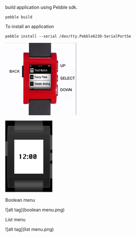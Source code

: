 build application using Pebble sdk.
```
pebble build
```
To install an application
```
pebble install --serial /dev/tty.Pebble623D-SerialPortSe
```

![alt tag](pebble.png)

![alt tag](application.png)

Boolean menu

![alt tag](boolean menu.png)

List menu

![alt tag](list menu.png)

